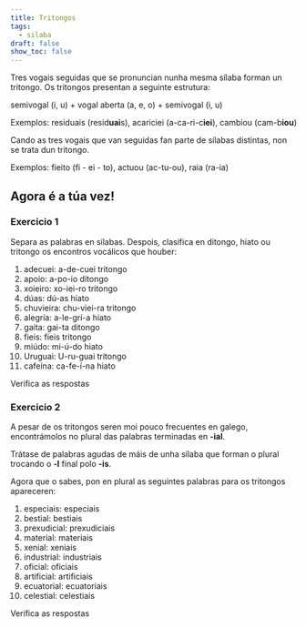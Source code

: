 ```yaml
---
title: Tritongos
tags:
  - silaba
draft: false
show_toc: false
---
```

Tres vogais seguidas que se pronuncian nunha mesma sílaba forman un tritongo. Os tritongos presentan a seguinte estrutura: 

semivogal (i, u) + vogal aberta (a, e, o) + semivogal (i, u)

Exemplos: residuais (resid**uai**s), acariciei (a-ca-ri-c**iei**), cambiou (cam-b**iou**)

Cando as tres vogais que van seguidas fan parte de sílabas distintas, non se trata dun tritongo. 

Exemplos: fieito (fi - ei - to), actuou (ac-tu-ou), raia (ra-ia) 

## Agora é a túa vez!

### Exercicio 1

Separa as palabras en sílabas. Despois, clasifica en ditongo, hiato ou tritongo os encontros vocálicos que houber:

1. adecuei: <e-answer readonly>a-de-cuei</e-answer> <e-answer readonly>tritongo</e-answer>
2. apoio: <e-answer>a-po-io</e-answer> <e-answer>ditongo</e-answer>
3. xoieiro: <e-answer>xo-iei-ro</e-answer> <e-answer>tritongo</e-answer>
4. dúas: <e-answer>dú-as</e-answer> <e-answer>hiato</e-answer> 
5. chuvieira: <e-answer>chu-viei-ra</e-answer> <e-answer>tritongo</e-answer>
6. alegría: <e-answer>a-le-grí-a</e-answer> <e-answer>hiato</e-answer>
7. gaita: <e-answer>gai-ta</e-answer> <e-answer>ditongo</e-answer>
8. fieis: <e-answer>fieis</e-answer> <e-answer>tritongo</e-answer>
9. miúdo: <e-answer>mi-ú-do</e-answer> <e-answer>hiato</e-answer>
10. Uruguai: <e-answer>U-ru-guai</e-answer> <e-answer>tritongo</e-answer>
11. cafeína: <e-answer>ca-fe-í-na</e-answer> <e-answer>hiato</e-answer>

<e-validate>Verifica as respostas</e-validate>

### Exercicio 2

A pesar de os tritongos seren moi pouco frecuentes en galego, encontrámolos no plural das palabras terminadas en **\-ial**.

Trátase de palabras agudas de máis de unha sílaba que forman o plural trocando o **\-l** final polo **\-is**.

Agora que o sabes, pon en plural as seguintes palabras para os tritongos apareceren:

1. especiais: <e-answer readonly>especiais</e-answer> 
2. bestial: <e-answer>bestiais</e-answer>
3. prexudicial: <e-answer>prexudiciais</e-answer>
4. material: <e-answer>materiais</e-answer>
5. xenial: <e-answer>xeniais</e-answer>
6. industrial: <e-answer>industriais</e-answer>
7. oficial: <e-answer>oficiais</e-answer>
8. artificial: <e-answer>artificiais</e-answer>
9. ecuatorial: <e-answer>ecuatoriais</e-answer>
10. celestial: <e-answer>celestiais</e-answer>

<e-validate>Verifica as respostas</e-validate>